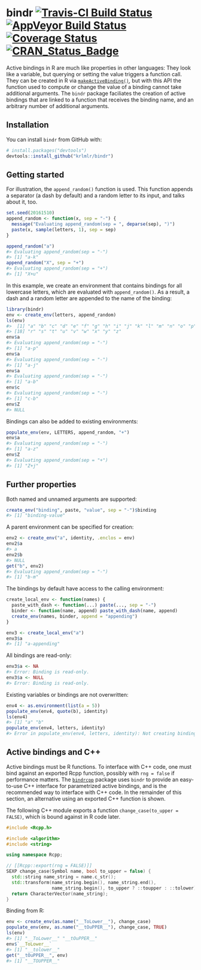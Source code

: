 
<!-- README.md is generated from README.Rmd. Please edit that file -->
bindr [![Travis-CI Build Status](https://travis-ci.org/krlmlr/bindr.svg?branch=master)](https://travis-ci.org/krlmlr/bindr) [![AppVeyor Build Status](https://ci.appveyor.com/api/projects/status/github/krlmlr/bindr?branch=master&svg=true)](https://ci.appveyor.com/project/krlmlr/bindr) [![Coverage Status](https://img.shields.io/codecov/c/github/krlmlr/bindr/master.svg)](https://codecov.io/github/krlmlr/bindr?branch=master) [![CRAN\_Status\_Badge](http://www.r-pkg.org/badges/version/bindr)](https://cran.r-project.org/package=bindr)
======================================================================================================================================================================================================================================================================================================================================================================================================================================================================================================================================================

Active bindings in R are much like properties in other languages: They look like a variable, but querying or setting the value triggers a function call. They can be created in R via [`makeActiveBinding()`](https://www.rdocumentation.org/packages/base/versions/3.3.1/topics/bindenv), but with this API the function used to compute or change the value of a binding cannot take additional arguments. The `bindr` package faciliates the creation of active bindings that are linked to a function that receives the binding name, and an arbitrary number of additional arguments.

Installation
------------

You can install `bindr` from GitHub with:

``` r
# install.packages("devtools")
devtools::install_github("krlmlr/bindr")
```

Getting started
---------------

For illustration, the `append_random()` function is used. This function appends a separator (a dash by default) and a random letter to its input, and talks about it, too.

``` r
set.seed(20161510)
append_random <- function(x, sep = "-") {
  message("Evaluating append_random(sep = ", deparse(sep), ")")
  paste(x, sample(letters, 1), sep = sep)
}

append_random("a")
#> Evaluating append_random(sep = "-")
#> [1] "a-k"
append_random("X", sep = "+")
#> Evaluating append_random(sep = "+")
#> [1] "X+u"
```

In this example, we create an environment that contains bindings for all lowercase letters, which are evaluated with `append_random()`. As a result, a dash and a random letter are appended to the name of the binding:

``` r
library(bindr)
env <- create_env(letters, append_random)
ls(env)
#>  [1] "a" "b" "c" "d" "e" "f" "g" "h" "i" "j" "k" "l" "m" "n" "o" "p" "q"
#> [18] "r" "s" "t" "u" "v" "w" "x" "y" "z"
env$a
#> Evaluating append_random(sep = "-")
#> [1] "a-p"
env$a
#> Evaluating append_random(sep = "-")
#> [1] "a-j"
env$a
#> Evaluating append_random(sep = "-")
#> [1] "a-b"
env$c
#> Evaluating append_random(sep = "-")
#> [1] "c-b"
env$Z
#> NULL
```

Bindings can also be added to existing environments:

``` r
populate_env(env, LETTERS, append_random, "+")
env$a
#> Evaluating append_random(sep = "-")
#> [1] "a-z"
env$Z
#> Evaluating append_random(sep = "+")
#> [1] "Z+j"
```

Further properties
------------------

Both named and unnamed arguments are supported:

``` r
create_env("binding", paste, "value", sep = "-")$binding
#> [1] "binding-value"
```

A parent environment can be specified for creation:

``` r
env2 <- create_env("a", identity, .enclos = env)
env2$a
#> a
env2$b
#> NULL
get("b", env2)
#> Evaluating append_random(sep = "-")
#> [1] "b-m"
```

The bindings by default have access to the calling environment:

``` r
create_local_env <- function(names) {
  paste_with_dash <- function(...) paste(..., sep = "-")
  binder <- function(name, append) paste_with_dash(name, append)
  create_env(names, binder, append = "appending")
}

env3 <- create_local_env("a")
env3$a
#> [1] "a-appending"
```

All bindings are read-only:

``` r
env3$a <- NA
#> Error: Binding is read-only.
env3$a <- NULL
#> Error: Binding is read-only.
```

Existing variables or bindings are not overwritten:

``` r
env4 <- as.environment(list(a = 5))
populate_env(env4, quote(b), identity)
ls(env4)
#> [1] "a" "b"
populate_env(env4, letters, identity)
#> Error in populate_env(env4, letters, identity): Not creating bindings for existing variables: a, b
```

Active bindings and C++
-----------------------

Active bindings must be R functions. To interface with C++ code, one must bind against an exported Rcpp function, possibly with `rng = false` if performance matters. The [`bindrcpp`](https://github.com/krlmlr/bindrcpp#readme) package uses `bindr` to provide an easy-to-use C++ interface for parametrized active bindings, and is the recommended way to interface with C++ code. In the remainder of this section, an alternative using an exported C++ function is shown.

The following C++ module exports a function `change_case(to_upper = FALSE)`, which is bound against in R code later.

``` cpp
#include <Rcpp.h>

#include <algorithm>
#include <string>

using namespace Rcpp;

// [[Rcpp::export(rng = FALSE)]]
SEXP change_case(Symbol name, bool to_upper = false) {
  std::string name_string = name.c_str();
  std::transform(name_string.begin(), name_string.end(),
                 name_string.begin(), to_upper ? ::toupper : ::tolower);
  return CharacterVector(name_string);
}
```

Binding from R:

``` r
env <- create_env(as.name("__ToLower__"), change_case)
populate_env(env, as.name("__tOuPPER__"), change_case, TRUE)
ls(env)
#> [1] "__ToLower__" "__tOuPPER__"
env$`__ToLower__`
#> [1] "__tolower__"
get("__tOuPPER__", env)
#> [1] "__TOUPPER__"
```
